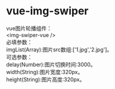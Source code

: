 # vue-img-swiper
vue图片轮播组件：<br>
&lt;img-swiper-vue /&gt;<br>
必填参数：<br>
imgList(Array):图片src数组:['1.jpg','2.jpg']。<br>
可选参数：<br>
delay(Number):图片切换时间:3000。<br>
width(String):图片宽度:320px。<br>
height(String):图片高度:320px。
